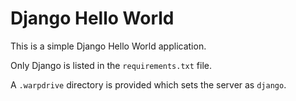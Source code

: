 # Django Hello World

This is a simple Django Hello World application.

Only Django is listed in the ``requirements.txt`` file.

A ``.warpdrive`` directory is provided which sets the server as ``django``.
